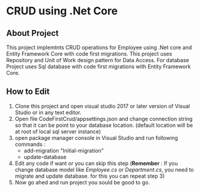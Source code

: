 # CRUD using .Net Core

## About Project
This project implemtnts CRUD operations for Employee using .Net core and Entity Framework Core with code first migrations.
This project uses Repository and Unit of Work design pattern for Data Access.
For database Project uses Sql database with code first migrations with Entity Framework Core.

## How to Edit
1. Clone this project and open visual studio 2017 or later version of Visual Studio or in any text editor.
2. Open file CodeFirstCrud/appsettings.json and change connection string so that it can be point to your database location. (default location will be at root of local sql server instance)
3. open package manager console in Visual Studio and run following commands :
    * add-migration "Initial-migration"
    * update-database
5. Edit any code if want or you can skip this step (**Remember** : If you change database model like *Employee.cs* or *Department.cs*, you need to migrate and update database. for this you can repeat step 3)
4. Now go ahed and run project you sould be good to go.
